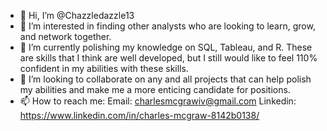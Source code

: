 - 👋 Hi, I’m @Chazzledazzle13
- 👀 I’m interested in finding other analysts who are looking to learn, grow, and network together.
- 🌱 I’m currently polishing my knowledge on SQL, Tableau, and R. These are skills that I think are well developed, 
but I still would like to feel 110% confident in my abilities with these skills.
- 💞️ I’m looking to collaborate on any and all projects that can help polish my abilities and make me a more enticing candidate for positions. 
- 📫 How to reach me:
Email: charlesmcgrawiv@gmail.com
Linkedin: https://www.linkedin.com/in/charles-mcgraw-8142b0138/
